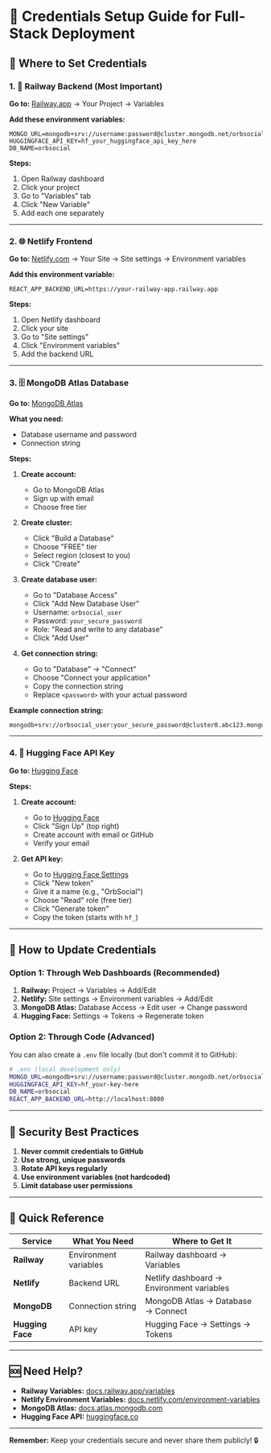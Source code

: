 # 🔑 Credentials Setup Guide for Full-Stack Deployment

## 📍 **Where to Set Credentials**

### **1. 🚂 Railway Backend (Most Important)**

**Go to:** [Railway.app](https://railway.app) → Your Project → Variables

**Add these environment variables:**
```
MONGO_URL=mongodb+srv://username:password@cluster.mongodb.net/orbsocial
HUGGINGFACE_API_KEY=hf_your_huggingface_api_key_here
DB_NAME=orbsocial
```

**Steps:**
1. Open Railway dashboard
2. Click your project
3. Go to "Variables" tab
4. Click "New Variable"
5. Add each one separately

---

### **2. 🌐 Netlify Frontend**

**Go to:** [Netlify.com](https://netlify.com) → Your Site → Site settings → Environment variables

**Add this environment variable:**
```
REACT_APP_BACKEND_URL=https://your-railway-app.railway.app
```

**Steps:**
1. Open Netlify dashboard
2. Click your site
3. Go to "Site settings"
4. Click "Environment variables"
5. Add the backend URL

---

### **3. 🗄️ MongoDB Atlas Database**

**Go to:** [MongoDB Atlas](https://mongodb.com/atlas)

**What you need:**
- Database username and password
- Connection string

**Steps:**
1. **Create account:**
   - Go to MongoDB Atlas
   - Sign up with email
   - Choose free tier

2. **Create cluster:**
   - Click "Build a Database"
   - Choose "FREE" tier
   - Select region (closest to you)
   - Click "Create"

3. **Create database user:**
   - Go to "Database Access"
   - Click "Add New Database User"
   - Username: `orbsocial_user`
   - Password: `your_secure_password`
   - Role: "Read and write to any database"
   - Click "Add User"

4. **Get connection string:**
   - Go to "Database" → "Connect"
   - Choose "Connect your application"
   - Copy the connection string
   - Replace `<password>` with your actual password

**Example connection string:**
```
mongodb+srv://orbsocial_user:your_secure_password@cluster0.abc123.mongodb.net/orbsocial
```

---

### **4. 🤗 Hugging Face API Key**

**Go to:** [Hugging Face](https://huggingface.co/)

**Steps:**
1. **Create account:**
   - Go to [Hugging Face](https://huggingface.co/)
   - Click "Sign Up" (top right)
   - Create account with email or GitHub
   - Verify your email

2. **Get API key:**
   - Go to [Hugging Face Settings](https://huggingface.co/settings/tokens)
   - Click "New token"
   - Give it a name (e.g., "OrbSocial")
   - Choose "Read" role (free tier)
   - Click "Generate token"
   - Copy the token (starts with `hf_`)

---

## 🔧 **How to Update Credentials**

### **Option 1: Through Web Dashboards (Recommended)**

1. **Railway:** Project → Variables → Add/Edit
2. **Netlify:** Site settings → Environment variables → Add/Edit
3. **MongoDB Atlas:** Database Access → Edit user → Change password
4. **Hugging Face:** Settings → Tokens → Regenerate token

### **Option 2: Through Code (Advanced)**

You can also create a `.env` file locally (but don't commit it to GitHub):

```bash
# .env (local development only)
MONGO_URL=mongodb+srv://username:password@cluster.mongodb.net/orbsocial
HUGGINGFACE_API_KEY=hf_your-key-here
DB_NAME=orbsocial
REACT_APP_BACKEND_URL=http://localhost:8000
```

---

## 🚨 **Security Best Practices**

1. **Never commit credentials to GitHub**
2. **Use strong, unique passwords**
3. **Rotate API keys regularly**
4. **Use environment variables (not hardcoded)**
5. **Limit database user permissions**

---

## 📱 **Quick Reference**

| Service | What You Need | Where to Get It |
|---------|---------------|-----------------|
| **Railway** | Environment variables | Railway dashboard → Variables |
| **Netlify** | Backend URL | Netlify dashboard → Environment variables |
| **MongoDB** | Connection string | MongoDB Atlas → Database → Connect |
| **Hugging Face** | API key | Hugging Face → Settings → Tokens |

---

## 🆘 **Need Help?**

- **Railway Variables:** [docs.railway.app/variables](https://docs.railway.app/variables)
- **Netlify Environment Variables:** [docs.netlify.com/environment-variables](https://docs.netlify.com/environment-variables)
- **MongoDB Atlas:** [docs.atlas.mongodb.com](https://docs.atlas.mongodb.com)
- **Hugging Face API:** [huggingface.co](https://huggingface.co/)

---

**Remember:** Keep your credentials secure and never share them publicly! 🔒
